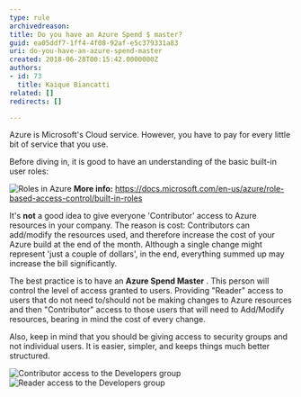 ```yaml
---
type: rule
archivedreason: 
title: Do you have an Azure Spend $ master?
guid: ea05ddf7-1ff4-4f08-92af-e5c379331a83
uri: do-you-have-an-azure-spend-master
created: 2018-06-28T00:15:42.0000000Z
authors:
- id: 73
  title: Kaique Biancatti
related: []
redirects: []

---
```


Azure is Microsoft's Cloud service. However, you have to pay for every little bit of service that you use. 

<!--endintro-->

Before diving in, it is good to have an understanding of the basic built-in user roles:

![Roles in Azure](tabl.png)
**More info:** https://docs.microsoft.com/en-us/azure/role-based-access-control/built-in-roles

It's  **not** a good idea to give everyone 'Contributor' access to Azure resources in your company. The reason is cost: Contributors can add/modify the resources used, and therefore increase the cost of your Azure build at the end of the month. Although a single change might represent 'just a couple of dollars', in the end, everything summed up may increase the bill significantly.

The best practice is to have an **Azure Spend Master** . This person will control the level of access granted to users. Providing "Reader" access to users that do not need to/should not be making changes to Azure resources and then "Contributor" access to those users that will need to Add/Modify resources, bearing in mind the cost of every change.

Also, keep in mind that you should be giving access to security groups and not individual users. It is easier, simpler, and keeps things much better structured.

![Contributor access to the Developers group](tabl3.png)
![Reader access to the Developers group](tabl2.png)
